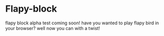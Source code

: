 # Flapy-block
flapy block alpha test coming soon!
have you wanted to play flapy bird 
in your browser?
well now you can with a twist!
